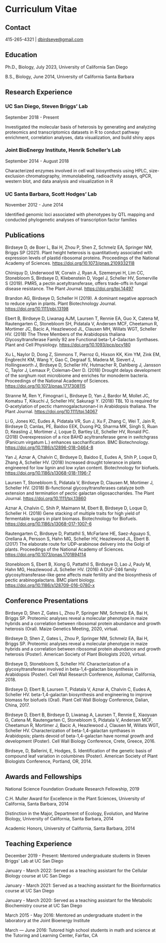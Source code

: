 # Curriculum Vitae

## Contact

415-265-4321   |   dbirdseye@gmail.com

## Education

Ph.D., Biology, July 2023, University of California San Diego

B.S., Biology, June 2014, University of California Santa Barbara

## Research Experience

### UC San Diego, Steven Briggs’ Lab

September 2018 - Present

Investigated the molecular basis of heterosis by generating and analyzing proteomics and transcriptomics datasets in R to conduct pathway enrichment, correlation analyses, data visualization, and build shiny apps

### Joint BioEnergy Institute, Henrik Scheller’s Lab

September 2014 - August 2018

Characterized enzymes involved in cell wall biosynthesis using HPLC, size-exclusion chromatography, immunolabeling, radioactivity assays, qPCR, western blot, and data analysis and visualization in R

### UC Santa Barbara, Scott Hodges’ Lab

November 2012 - June 2014

Identified genomic loci associated with phenotypes by QTL mapping and conducted phylogenetic analyses of transcription factor families

## Publications

Birdseye D, de Boer L, Bai H, Zhou P, Shen Z, Schmelz EA, Springer NM, Briggs SP (2021). Plant height heterosis is quantitatively associated with expression levels of plastid ribosomal proteins. Proceedings of the National Academy of Sciences. https://doi.org/10.1073/pnas.2109332118

Chiniquy D, Underwood W, Corwin J, Ryan A, Szemenyei H, Lim CC, Stonebloom S, Birdseye D, Kliebenstein D, Vogel J, Scheller HV, Somerville S (2019). PMR5, a pectin acetyltransferase, offers trade-offs in fungal disease resistance. The Plant Journal. https://doi.org/tpj.14497

Brandon AG, Birdseye D, Scheller H (2019). A dominant negative approach to reduce xylan in plants. Plant Biotechnology Journal. https://doi.org/10.1111/pbi.13198

Ebert B, Birdseye D, Liwanag AJM, Laursen T, Rennie EA, Guo X, Catena M, Rautengarten C, Stonebloom SH, Pidatala V, Andersen MCF, Cheetamun R, Mortimer JC, Bacic A, Heazlewood JL, Clausen MH, Willats WGT, Scheller HV. (2018) The Three Members of the Arabidopsis thaliana Glycosyltransferase Family 92 are Functional beta-1,4-Galactan Synthases. Plant and Cell Physiology. https://doi.org/10.1093/pcp/pcy180

Xu L, Naylor D, Dong Z, Simmons T, Pierroz G, Hixson KK, Kim YM, Zink EM, Engbrecht KM, Wang Y, Gao C, Degraaf S, Madera M, Sievert J, Hollingsworth J, Birdseye D, Scheller HV, Hutmacher R, Dahlberg J, Jansson C, Taylor J, Lemaux P, Coleman-Derr D. (2018) Drought delays development of the sorghum root microbiome and enriches for monoderm bacteria. Proceedings of the National Academy of Sciences. https://doi.org/10.1073/pnas.1717308115

Stranne M, Ren Y, Fimognari L, Birdseye D, Yan J, Bardor M, Mollet JC, Komatsu T, Kikuchi J, Scheller HV, Sakuragi Y. (2018) TBL 10 is required for O‐acetylation of pectic rhamnogalacturonan‐I in Arabidopsis thaliana. The Plant Journal. https://doi.org/10.1111/tpj.14067

Li G, Jones KC, Eudes A, Pidatala VR, Sun J, Xu F, Zhang C, Wei T, Jain R, Birdseye D, Canlas, PE, Baidoo EEK, Duong PQ, Sharma MK, Singh S, Ruan D, Keasling J, Mortimer J, Loque D, Bartley LE, Scheller HV, Ronald PC. (2018) Overexpression of a rice BAHD acyltransferase gene in switchgrass (Panicum virgatum L.) enhances saccharification. BMC Biotechnology. https://doi.org/10.1186/s12896-018-0464-8

Yan J, Aznar A, Chalvin C, Birdseye D, Baidoo E, Eudes A, Shih P, Loque D, Zhang A, Scheller HV. (2018) Increased drought tolerance in plants engineered for low lignin and low xylan content. Biotechnology for biofuels. https://doi.org/10.1186/s13068-018-1196-7

Laursen T, Stonebloom S, Pidatala V, Birdseye D, Clausen M, Mortimer J, Scheller HV. (2018) Bi-functional glycosyltransferases catalyze both extension and termination of pectic galactan oligosaccharides. The Plant Journal.  https://doi.org/10.1111/tpj.13860

Aznar A, Chalvin C, Shih P, Maimann M, Ebert B, Birdseye D, Loque D, Scheller H. (2018) Gene stacking of multiple traits for high yield of fermentable sugars in plant biomass. Biotechnology for Biofuels. https://doi.org/10.1186/s13068-017-1007-6

Rautengarten C, Birdseye D, Pattathil S, McFarlane HE, Saez-Aguayo S, Orellana A, Persson S, Hahn MG, Scheller HV, Heazlewood JL, Ebert B. (2017) The elaborate route for UDP-arabinose delivery into the Golgi of plants. Proceedings of the National Academy of Sciences. https://doi.org/10.1073/pnas.1701894114

Stonebloom S, Ebert B, Xiong G, Pattathil S, Birdseye D, Lao J, Pauly M, Hahn MG, Heazlewood JL Scheller HV. (2016) A DUF-246 family glycosyltransferase-like gene affects male fertility and the biosynthesis of pectic arabinogalactans. BMC plant biology. https://doi.org/10.1186/s128709-016-0780-x

## Conference Presentations

Birdseye D, Shen Z, Gates L, Zhou P, Springer NM, Schmelz EA, Bai H, Briggs SP. Proteomic analyses reveal a molecular phenotype in maize hybrids and a correlation between ribosomal protein abundance and growth heterosis (Oral). Maize Genetics Meeting, 2020, virtual.

Birdseye D, Shen Z, Gates L, Zhou P, Springer NM, Schmelz EA, Bai H, Briggs SP.  Proteomic analyses reveal a molecular phenotype in maize hybrids and a correlation between ribosomal protein abundance and growth heterosis (Poster). American Society of Plant Biologists 2020, virtual.

Birdseye D, Stonebloom S, Scheller HV. Characterization of a glycosyltransferase involved in beta-1,4-galactan biosynthesis in Arabidopsis (Poster). Cell Wall Research Conference, Asilomar, California, 2018.

Birdseye D, Ebert B, Laursen T, Pidatala V, Aznar A, Chalvin C, Eudes A, Scheller HV. beta-1,4-galactan biosynthesis and engineering to improve biomass for biofuels (Oral). Plant Cell Wall Biology Conference, Dalian, China, 2017.

Birdseye D, Ebert B, Birdseye D, Liwanag A, Laursen T, Rennie E, Xiaoyuan G, Catena M, Rautengarten C, Stonebloom S, Pidatala V, Andersen MCF, Cheetamun R, Mortimer J, Bacic A, Heazlewood J, Clausen M, Willats WGT, Scheller HV. Characterization of beta-1,4-galactan synthases in Arabidopsis; plants devoid of beta-1,4-galactan have normal growth and development (Poster). Cell Wall Biology Conference, Crete, Greece, 2016.

Birdseye, D, Ballerini, E, Hodges, S. Identification of the genetic basis of compound leaf variation in columbines (Poster). American Society of Plant Biologists Conference, Portland, OR, 2014.

## Awards and Fellowships

National Science Foundation Graduate Research Fellowship, 2019

C.H. Muller Award for Excellence in the Plant Sciences, University of California, Santa Barbara, 2014

Distinction in the Major, Department of Ecology, Evolution, and Marine Biology, University of California, Santa Barbara, 2014

Academic Honors, University of California, Santa Barbara, 2014

## Teaching Experience

December 2019 - Present: Mentored undergraduate students in Steven Briggs' Lab at UC San Diego

January - March 2022: Served as a teaching assistant for the Cellular Biology course at UC San Diego

January - March 2021: Served as a teaching assistant for the Bioinformatics course at UC San Diego

January - March 2020: Served as a teaching assistant for the Metabolic Biochemistry course at UC San Diego

March 2015 - May 2016: Mentored an undergraduate student in the laboratory at the Joint Bioenergy Institute

March — June 2016: Tutored high school students in math and science at the Tutoring and Learning Center, Fairfax, CA
